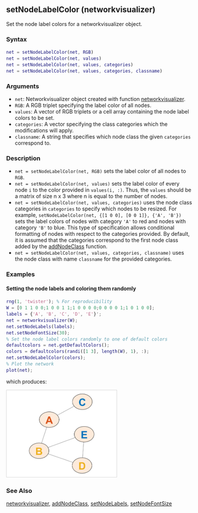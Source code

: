 ## setNodeLabelColor (networkvisualizer)
Set the node label colors for a networkvisualizer object.

### Syntax
```Matlab
net = setNodeLabelColor(net, RGB)
net = setNodeLabelColor(net, values)
net = setNodeLabelColor(net, values, categories)
net = setNodeLabelColor(net, values, categories, classname)
```

### Arguments
* ```net```: Networkvisualizer object created with function [networkvisualizer](networkvisualizer.md).
* ```RGB```: A RGB triplet specifying the label color of all nodes.
* ```values```: A vector of RGB triplets or a cell array containing the node label colors to be set.
* ```categories```: A vector specifying the class categories which the modifications will apply.
* ```classname```: A string that specifies which node class the given ```categories``` correspond to.

### Description
* ```net = setNodeLabelColor(net, RGB)``` sets the label color of all nodes to ```RGB```.
* ```net = setNodeLabelColor(net, values)``` sets the label color of every node ```i``` to the color provided in ```values(i, :)```. Thus, the ```values``` should be a matrix of size n x 3 where n is equal to the number of nodes. 
* ```net = setNodeLabelColor(net, values, categories)``` uses the node class categories in ```categories``` to specify which nodes to be resized. For example, ```setNodeLabelColor(net, {[1 0 0], [0 0 1]}, {'A', 'B'})``` sets the label colors of nodes with category ```'A'``` to red and nodes with category ```'B'``` to blue. This type of specification allows conditional formatting of nodes with respect to the categories provided. By default, it is assumed that the categories correspond to the first node class added by the [addNodeClass](addNodeClass.md) function.
* ```net = setNodeLabelColor(net, values, categories, classname)``` uses the node class with name ```classname``` for the provided categories.

### Examples

#### Setting the node labels and coloring them randomly

```Matlab
rng(1, 'twister'); % For reproducibility
W = [0 1 1 0 0;1 0 0 1 1;1 0 0 0 0;0 0 0 0 1;1 0 1 0 0];
labels = {'A', 'B', 'C', 'D', 'E'}';
net = networkvisualizer(W);
net.setNodeLabels(labels);
net.setNodeFontSize(30);
% Set the node label colors randomly to one of default colors
defaultcolors = net.getDefaultColors();
colors = defaultcolors(randi([1 3], length(W), 1), :);
net.setNodeLabelColor(colors);
% Plot the network
plot(net);
```
which produces:

<img src="examples/setNodeLabelColor-1.png" width="300">

### See Also
[networkvisualizer](networkvisualizer.md), [addNodeClass](addNodeClass.md), [setNodeLabels](setNodeLabels.md), [setNodeFontSize](setNodeFontSize.md)


